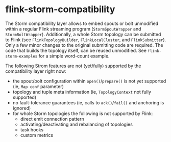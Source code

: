 # flink-storm-compatibility

The Storm compatibility layer allows to embed spouts or bolt unmodified within a regular Flink streaming program (`StormSpoutWrapper` and `StormBoltWrapper`). Additionally, a whole Storm topology can be submitted to Flink (see `FlinkTopologyBuilder`, `FlinkLocalCluster`, and `FlinkSubmitter`). Only a few minor changes to the original submitting code are required. The code that builds the topology itself, can be reused unmodified. See `flink-storm-examples` for a simple word-count example.

The following Strom features are not (yet/fully) supported by the compatibility layer right now:
* the spout/bolt configuration within `open()`/`prepare()` is not yet supported (ie, `Map conf` parameter)
* topology and tuple meta information (ie, `TopologyContext` not fully supported)
* no fault-tolerance guarantees (ie, calls to `ack()`/`fail()` and anchoring is ignored)
* for whole Storm topologies the following is not supported by Flink:
  * direct emit connection pattern
  * activating/deactivating and rebalancing of topologies
  * task hooks
  * custom metrics
